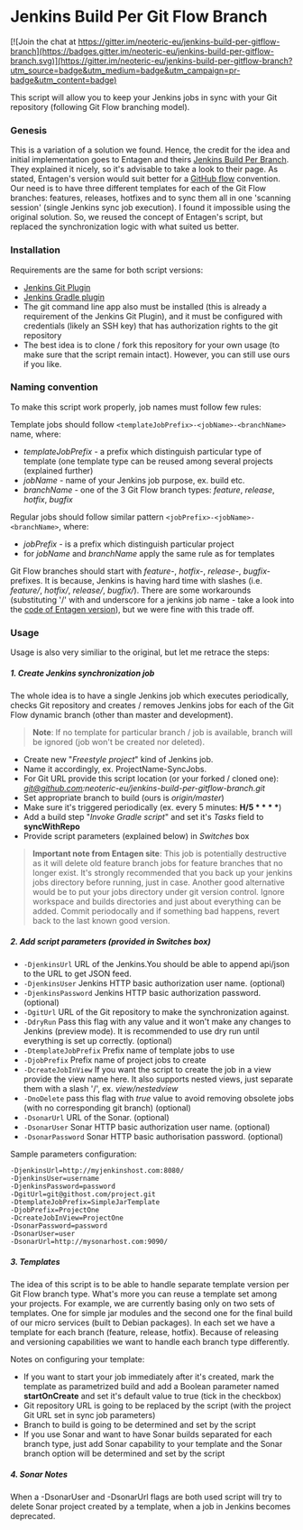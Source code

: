 # Jenkins Build Per Git Flow Branch

[![Join the chat at https://gitter.im/neoteric-eu/jenkins-build-per-gitflow-branch](https://badges.gitter.im/neoteric-eu/jenkins-build-per-gitflow-branch.svg)](https://gitter.im/neoteric-eu/jenkins-build-per-gitflow-branch?utm_source=badge&utm_medium=badge&utm_campaign=pr-badge&utm_content=badge)

This script will allow you to keep your Jenkins jobs in sync with your Git repository (following Git Flow branching model).

### Genesis
This is a variation of a solution we found. Hence, the credit for the idea and initial implementation goes to Entagen and theirs [Jenkins Build Per Branch]. They explained it nicely, so it's advisable to take a look to their page. As stated, Entagen's version would suit better for a [GitHub flow] convention. Our need is to have three different templates for each of the Git Flow branches: features, releases, hotfixes and to sync them all in one 'scanning session' (single Jenkins sync job execution). I found it impossible using the original solution.
So, we reused the concept of Entagen's script, but replaced the synchronization logic with what suited us better.

### Installation
Requirements are the same for both script versions:
- [Jenkins Git Plugin]
- [Jenkins Gradle plugin]
- The git command line app also must be installed (this is already a requirement of the Jenkins Git Plugin), and it must be configured with credentials (likely an SSH key) that has authorization rights to the git repository
- The best idea is to clone / fork this repository for your own usage (to make sure that the script remain intact). However, you can still use ours if you like.

### Naming convention
To make this script work properly, job names must follow few rules:

Template jobs should follow
`<templateJobPrefix>-<jobName>-<branchName>` name, where:
- *templateJobPrefix* - a prefix which distinguish particular type of template (one template type can be reused among several projects (explained further)
- *jobName* - name of your Jenkins job purpose, ex. build etc. 
- *branchName* - one of the 3 Git Flow branch types: *feature*, *release*, *hotfix*, *bugfix*

Regular jobs should follow similar pattern `<jobPrefix>-<jobName>-<branchName>`, where:
- *jobPrefix* - is a prefix which distinguish particular project
- for *jobName* and *branchName* apply the same rule as for templates 

Git Flow branches should start with *feature-*, *hotfix-*, *release-*, *bugfix-* prefixes. It is because, Jenkins is having hard time with slashes (i.e. *feature/*, *hotfix/*, *release/*, *bugfix/*). There are some workarounds (substituting '/' with and underscore for a jenkins job name - take a look into the [code of Entagen version]), but we were fine with this trade off. 

### Usage
Usage is also very similiar to the original, but let me retrace the steps:
##### 1. Create Jenkins synchronization job
The whole idea is to have a single Jenkins job which executes periodically, checks Git repository and creates / removes Jenkins jobs for each of the Git Flow dynamic branch (other than master and development).
> **Note**: If no template for particular branch / job is available, branch will be ignored (job won't be created nor deleted).

- Create new "*Freestyle project*" kind of Jenkins job.
- Name it accordingly, ex. ProjectName-SyncJobs.
- For Git URL provide this script location (or your forked / cloned one): *git@github.com:neoteric-eu/jenkins-build-per-gitflow-branch.git*
- Set appropriate branch to build (ours is *origin/master*)
- Make sure it's triggered periodically (ex. every 5 minutes: __H/5 \* \* \* \*__)
- Add a build step "*Invoke Gradle script*" and set it's *Tasks* field to **syncWithRepo**
- Provide script parameters (explained below) in *Switches* box


> **Important note from Entagen site**: This job is potentially destructive as it will delete old feature branch jobs for feature branches that no longer exist. It's strongly recommended that you back up your jenkins jobs directory before running, just in case. Another good alternative would be to put your jobs directory under git version control. Ignore workspace and builds directories and just about everything can be added. Commit periodocally and if something bad happens, revert back to the last known good version.

##### 2. Add script parameters (provided in Switches box)
- `-DjenkinsUrl` URL of the Jenkins.You should be able to append api/json to the URL to get JSON feed.
- `-DjenkinsUser` Jenkins HTTP basic authorization user name. (optional)
- `-DjenkinsPassword` Jenkins HTTP basic authorization password. (optional)
- `-DgitUrl` URL of the Git repository to make the synchronization against.
- `-DdryRun` Pass this flag with any value and it won't make any changes to Jenkins (preview mode). It is recommended to use dry run until everything is set up correctly. (optional)
- `-DtemplateJobPrefix` Prefix name of template jobs to use
- `-DjobPrefix` Prefix name of project jobs to create
- `-DcreateJobInView` If you want the script to create the job in a view provide the view name here. It also supports nested views, just separate them with a slash '/', ex. *view/nestedview*
- `-DnoDelete` pass this flag with *true* value to avoid removing obsolete jobs (with no corresponding git branch) (optional)
- `-DsonarUrl` URL of the Sonar. (optional)
- `-DsonarUser` Sonar HTTP basic authorization user name. (optional)
- `-DsonarPassword` Sonar HTTP basic authorisation password. (optional)

Sample parameters configuration:
```
-DjenkinsUrl=http://myjenkinshost.com:8080/
-DjenkinsUser=username
-DjenkinsPassword=password
-DgitUrl=git@githost.com/project.git
-DtemplateJobPrefix=SimpleJarTemplate
-DjobPrefix=ProjectOne
-DcreateJobInView=ProjectOne
-DsonarPassword=password
-DsonarUser=user
-DsonarUrl=http://mysonarhost.com:9090/
```

##### 3. Templates
The idea of this script is to be able to handle separate template version per Git Flow branch type. What's more you can reuse a template set among your projects. For example, we are currently basing only on two sets of templates. One for simple jar modules and the second one for the final build of our micro services (built to Debian packages). In each set we have a template for each branch (feature, release, hotfix). Because of releasing and versioning capabilities we want to handle each branch type differently.

Notes on configuring your template:
- If you want to start your job immediately after it's created, mark the template as parametrized build and add a Boolean parameter named **startOnCreate** and set it's default value to true (tick in the checkbox)
- Git repository URL is going to be replaced by the script (with the project Git URL set in sync job parameters)
- Branch to build is going to be determined and set by the script
- If you use Sonar and want to have Sonar builds separated for each branch type, just add Sonar capability to your template and the Sonar branch option will be determined and set by the script

##### 4. Sonar Notes
When a -DsonarUser and -DsonarUrl flags are both used script will try to delete Sonar project created by a template, when a job in Jenkins becomes deprecated. 

[Jenkins Build Per Branch]:http://entagen.github.io/jenkins-build-per-branch/
[GitHub flow]:http://scottchacon.com/2011/08/31/github-flow.html
[Jenkins Git Plugin]:https://wiki.jenkins-ci.org/display/JENKINS/Git+Plugin
[Jenkins Gradle plugin]:https://wiki.jenkins-ci.org/display/JENKINS/Gradle+Plugin
[code of Entagen version]:https://github.com/entagen/jenkins-build-per-branch/blob/master/src/main/groovy/com/entagen/jenkins/TemplateJob.groovy

